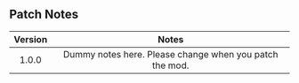 ## Patch Notes

| **Version** | **Notes** |
| :---: | :---: |
| 1.0.0 | Dummy notes here. Please change when you patch the mod. |
